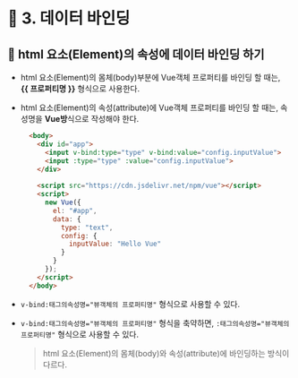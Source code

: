 # 🐫 3. 데이터 바인딩

## 🐫 html 요소(Element)의 속성에 데이터 바인딩 하기

* html 요소(Element)의 몸체(body)부분에 Vue객체 프로퍼티를 바인딩 할 때는, **{{ 프로퍼티명 }}** 형식으로 사용한다.

* html 요소(Element)의 속성(attribute)에 Vue객체 프로퍼티를 바인딩 할 때는, 속성명을 **Vue방**식으로 작성해야 한다.
  
  ```html
    <body>
      <div id="app">
        <input v-bind:type="type" v-bind:value="config.inputValue">
        <input :type="type" :value="config.inputValue">
      </div>
    
      <script src="https://cdn.jsdelivr.net/npm/vue"></script>
      <script>
        new Vue({
          el: "#app",
          data: {
            type: "text",
            config: {
              inputValue: "Hello Vue"
            }
          }
        });
      </script>
    </body>
  ```
  
* ``v-bind:태그의속성명="뷰객체의 프로퍼티명"`` 형식으로 사용할 수 있다.

* ``v-bind:태그의속성명="뷰객체의 프로퍼티명"`` 형식을 축약하면, ``:태그의속성명="뷰객체의 프로퍼티명"`` 형식으로 사용할 수 있다.

  > html 요소(Element)의 몸체(body)와 속성(attribute)에 바인딩하는 방식이 다르다.